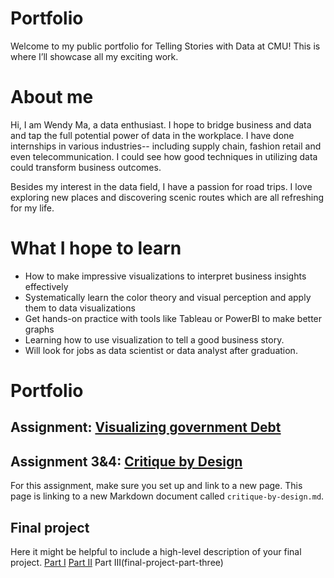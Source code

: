 # Portfolio
Welcome to my public portfolio for Telling Stories with Data at CMU! This is where I’ll showcase all my exciting work.
# About me
Hi, I am Wendy Ma, a data enthusiast. I hope to bridge business and data and tap the full potential power of data in the workplace. I have done internships in various industries-- including supply chain, fashion retail and even telecommunication. I could see how good techniques in utilizing data could transform business outcomes. 

Besides my interest in the data field, I have a passion for road trips. I love exploring new places and discovering scenic routes which are all refreshing for my life.
# What I hope to learn

- How to make impressive visualizations to interpret business insights effectively
- Systematically learn the color theory and visual perception and apply them to data visualizations
- Get hands-on practice with tools like Tableau or PowerBI to make better graphs
- Learning how to use visualization to tell a good business story.
- Will look for jobs as data scientist or data analyst after graduation.
  
  
# Portfolio

## Assignment: [Visualizing government Debt](https://wendy-ma.github.io/portfolio/visualizing-government-debt.md)

## Assignment 3&4: [Critique by Design](critique-by-design)
For this assignment, make sure you set up and link to a new page.  This page is linking to a new Markdown document called `critique-by-design.md`.  

## Final project
Here it might be helpful to include a high-level description of your final project. 
[Part I](final-project-part-one)
[Part II](final-project-part-two)
Part III(final-project-part-three)


